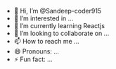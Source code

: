 - 👋 Hi, I’m @Sandeep-coder915
- 👀 I’m interested in ...
- 🌱 I’m currently learning Reactjs
- 💞️ I’m looking to collaborate on ...
- 📫 How to reach me ...
- 😄 Pronouns: ...
- ⚡ Fun fact: ...

<!---
Sandeep-coder915/Sandeep-coder915 is a ✨ special ✨ repository because its `README.md` (this file) appears on your GitHub profile.
You can click the Preview link to take a look at your changes.
--->
